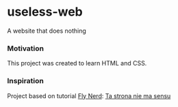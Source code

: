# useless-web
A website that does nothing

### Motivation
This project was created to learn HTML and CSS.

### Inspiration
Project based on tutorial [Fly Nerd](https://www.flynerd.pl/): [Ta strona nie ma sensu](https://www.flynerd.pl/2018/12/ta-strona-nie-ma-sensu-prosty-tutorial-html-i-css.html)
